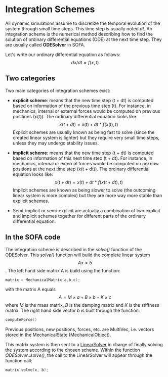 Integration Schemes
===================

All dynamic simulations assume to discretize the temporal evolution of the system through small time steps. This time step is usually noted *dt*.  An integration scheme is the numerical method describing how to find the solution of ordinary differential equations (ODE) at the next time step. They are usually called **ODESolver** in SOFA.

Let's write our ordinary differential equation as follows:
$$dx/dt = f(x,t)$$


Two categories
--------------

Two main categories of integration schemes exist:

  * **explicit scheme**: means that the new time step (t + dt) is computed based on information of the previous time step (t). For instance, in mechanics, internal or external forces would be computed on previous positions (x(t)). The ordinary differential equation looks like:
  $$x(t+dt) = x(t) + dt * f( x(t) , t)$$
  Explicit schemes are usually known as being fast to solve (since the created linear system is lighter) but they require very small time steps, unless they may undergo stability issues.

  * **implicit scheme**: means that the new time step (t + dt) is computed based on information of this next time step (t + dt). For instance, in mechanics, internal or external forces would be computed on unknow positions at the next time step (x(t + dt)). The ordinary differential equation looks like:
  $$x(t+dt) = x(t) + dt * f( x(t+dt) , t)$$
  Implicit schemes are known as being slower to solve (the outcoming linear system is more complex) but they are more way more stable than explicit schemes.

  * Semi-implicit or semi-explicit are actually a combination of two explicit and implicit schemes together for different parts of the ordinary differential equation.


In the SOFA code
----------------

The integration scheme is described in the *solve()* function of the ODESolver. This *solve()* function will build the complete linear system $$Ax=b$$. The left hand side matrix A is build using the function:
``` cpp
matrix = MechanicalMatrix(a,b,c);
```
with the matrix A equals $$A=M \times a + B \times b + K \times c$$ where *M* is the mass matrix, *B* is the damping matrix and *K* is the stiffness matrix. The right hand side vector *b* is built through the function:
``` cpp
computeForce()
```
Previous positions, new positions, forces, etc. are MultiVec, i.e. vectors stored in the MechanicalState (MechanicalObject).

This matrix system is then sent to a [LinearSolver](https://www.sofa-framework.org/community/doc/main-principles/system-resolution/linear-solvers/) in charge of finally solving the system according to the chosen scheme. Within the function *ODESolver::solve()*, the call to the LinearSolver will appear through the function call:

``` cpp
matrix.solve(x, b);
```
